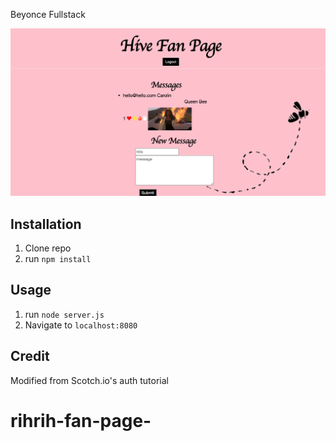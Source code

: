 
Beyonce Fullstack

![The Hive](public/img/hive.png)

## Installation

1. Clone repo
2. run `npm install`

## Usage

1. run `node server.js`
2. Navigate to `localhost:8080`

## Credit

Modified from Scotch.io's auth tutorial
# rihrih-fan-page-
